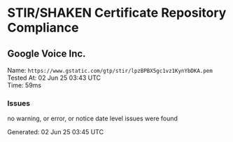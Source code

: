 # STIR/SHAKEN Certificate Repository Compliance

## Google Voice Inc.

Name: `https://www.gstatic.com/gtp/stir/lpzBPBX5gc1vz1KynYbDKA.pem`\
Tested At: 02 Jun 25 03:43 UTC\
Time: 59ms

### Issues

no warning, or error, or notice date level issues were found

Generated: 02 Jun 25 03:45 UTC